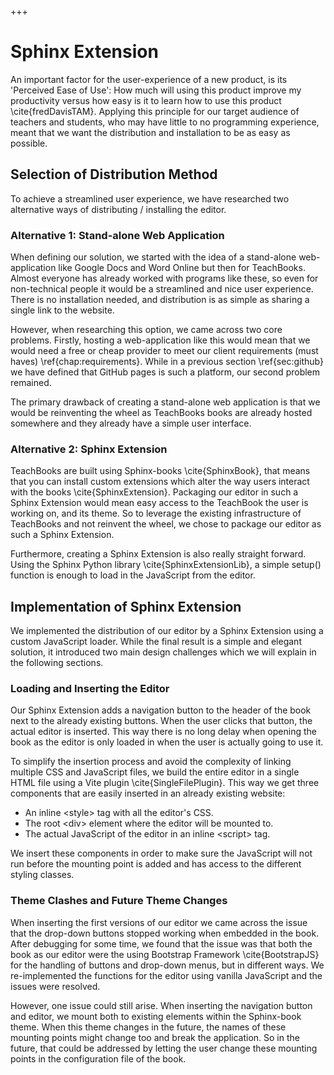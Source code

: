 +++
# Sphinx Extension

An important factor for the user-experience of a new product, is its 'Perceived Ease of Use': How much will using this product improve my productivity versus how easy is it to learn how to use this product \cite{fredDavisTAM}. Applying this principle for our target audience of teachers and students, who may have little to no programming experience, meant that we want the distribution and installation to be as easy as possible.&#x20;

## Selection of Distribution Method

To achieve a streamlined user experience, we have researched two alternative ways of distributing / installing the editor.

### Alternative 1: Stand-alone Web Application

When defining our solution, we started with the idea of a stand-alone web-application like Google Docs and Word Online but then for TeachBooks. Almost everyone has already worked with programs like these, so even for non-technical people it would be a streamlined and nice user experience. There is no installation needed, and distribution is as simple as sharing a single link to the website.

However, when researching this option, we came across two core problems. Firstly, hosting a web-application like this would mean that we would need a free or cheap provider to meet our client requirements (must haves) \ref{chap:requirements}. While in a previous section \ref{sec:github} we have defined that GitHub pages is such a platform, our second problem remained.&#x20;

The primary drawback of creating a stand-alone web application is that we would be reinventing the wheel as TeachBooks books are already hosted somewhere and they already have a simple user interface.&#x20;

### Alternative 2: Sphinx Extension

TeachBooks are built using Sphinx-books \cite{SphinxBook}, that means that you can install custom extensions which alter the way users interact with the books \cite{SphinxExtension}. Packaging our editor in such a Sphinx Extension would mean easy access to the TeachBook the user is working on, and its theme. So to leverage the existing infrastructure of TeachBooks and not reinvent the wheel, we chose to package our editor as such a Sphinx Extension.

Furthermore, creating a Sphinx Extension is also really straight forward. Using the Sphinx Python library \cite{SphinxExtensionLib}, a simple setup() function is enough to load in the JavaScript from the editor.

## Implementation of Sphinx Extension

We implemented the distribution of our editor by a Sphinx Extension using a custom JavaScript loader. While the final result is a simple and elegant solution, it introduced two main design challenges which we will explain in the following sections.

### Loading and Inserting the Editor

Our Sphinx Extension adds a navigation button to the header of the book next to the already existing buttons. When the user clicks that button, the actual editor is inserted. This way there is no long delay when opening the book as the editor is only loaded in when the user is actually going to use it.

To simplify the insertion process and avoid the complexity of linking multiple CSS and JavaScript files, we build the entire editor in a single HTML file using a Vite plugin \cite{SingleFilePlugin}. This way we get three components that are easily inserted in an already existing website:

*   An inline \<style> tag with all the editor's CSS.
*   The root \<div> element where the editor will be mounted to.
*   The actual JavaScript of the editor in an inline \<script> tag.

We insert these components in order to make sure the JavaScript will not run before the mounting point is added and has access to the different styling classes.&#x20;

### Theme Clashes and Future Theme Changes

When inserting the first versions of our editor we came across the issue that the drop-down buttons stopped working when embedded in the book. After debugging for some time, we found that the issue was that both the book as our editor were the using Bootstrap Framework \cite{BootstrapJS} for the handling of buttons and drop-down menus, but in different ways. We re-implemented the functions for the editor using vanilla JavaScript and the issues were resolved.

However, one issue could still arise. When inserting the navigation button and editor, we mount both to existing elements within the Sphinx-book theme. When this theme changes in the future, the names of these mounting points might change too and break the application. So in the future, that could be addressed by letting the user change these mounting points in the configuration file of the book.